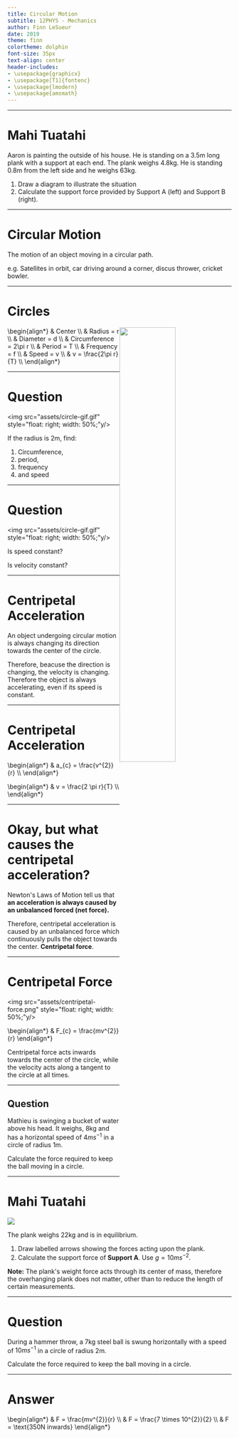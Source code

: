 ```yaml
---
title: Circular Motion
subtitle: 12PHYS - Mechanics
author: Finn LeSueur
date: 2019
theme: finn
colortheme: dolphin
font-size: 35px
text-align: center
header-includes:
- \usepackage{graphicx}
- \usepackage[T1]{fontenc}
- \usepackage{lmodern}
- \usepackage{amsmath}
---
```


---

# Mahi Tuatahi

Aaron is painting the outside of his house. He is standing on a 3.5m long plank with a support at each end. The plank weighs 4.8kg. He is standing 0.8m from the left side and he weighs 63kg.

1. Draw a diagram to illustrate the situation
2. Calculate the support force provided by Support A (left) and Support B (right).

---

# Circular Motion

The motion of an object moving in a circular path.

e.g. Satellites in orbit, car driving around a corner, discus thrower, cricket bowler.

---

# Circles

<img src="assets/circle-diagram.png" style="float: right; width: 50%;"/>

\begin{align*}
    & Center \\\\
    & Radius = r \\\\
    & Diameter = d \\\\
    & Circumference = 2\pi r \\\\
    & Period = T \\\\
    & Frequency = f \\\\
    & Speed = v \\\\
    & v = \frac{2\pi r}{T} \\\\
\end{align*}

---

# Question
<img src="assets/circle-gif.gif" style="float: right; width: 50%;"y/>

If the radius is 2m, find:

1. Circumference,
2. period,
3. frequency
4. and speed

---

# Question

<img src="assets/circle-gif.gif" style="float: right; width: 50%;"y/>

Is speed constant?

Is velocity constant?

---

# Centripetal Acceleration

An object undergoing circular motion is always changing its direction towards the center of the circle.

Therefore, beacuse the direction is changing, the velocity is changing. Therefore the object is always accelerating, even if its speed is constant.

---

# Centripetal Acceleration

\begin{align*}
    & a_{c} = \frac{v^{2}}{r} \\\\
\end{align*}

\begin{align*}
    & v = \frac{2 \pi r}{T} \\\\
\end{align*}

---

# Okay, but what causes the centripetal acceleration?

Newton's Laws of Motion tell us that __an acceleration is always caused by an unbalanced forced (net force).__

Therefore, centripetal acceleration is caused by an unbalanced force which continuously pulls the object towards the center. __Centripetal force__.

---

# Centripetal Force

<img src="assets/centripetal-force.png" style="float: right; width: 50%;"y/>

\begin{align*}
    & F_{c} = \frac{mv^{2}}{r}
\end{align*}

Centripetal force acts inwards towards the center of the circle, while the velocity acts along a tangent to the circle at all times.

---

## Question

Mathieu is swinging a bucket of water above his head. It weighs, 8kg and has a horizontal speed of $4ms^{-1}$ in a circle of radius 1m.

Calculate the force required to keep the ball moving in a circle.

---

# Mahi Tuatahi

<img src="assets/q-49.png" style="max-width: 40%;"/>

The plank weighs 22kg and is in equilibrium.

1. Draw labelled arrows showing the forces acting upon the plank.
2. Calculate the support force of __Support A__. Use $g=10ms^{-2}$.

__Note:__ The plank's weight force acts through its center of mass, therefore the overhanging plank does not matter, other than to reduce the length of certain measurements.

---

# Question

During a hammer throw, a 7kg steel ball is swung horizontally with a speed of $10ms^{-1}$ in a circle of radius 2m.

Calculate the force required to keep the ball moving in a circle.

---

# Answer 

\begin{align*}
    & F = \frac{mv^{2}}{r} \\\\
    & F = \frac{7 \times 10^{2}}{2} \\\\
    & F = \text{350N inwards}
\end{align*}
